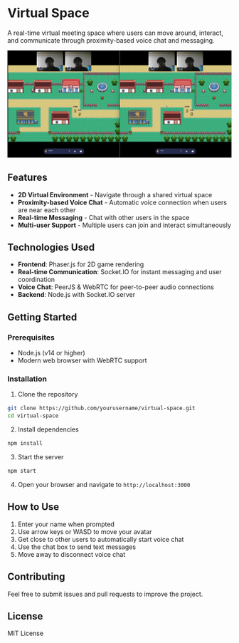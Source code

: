 # Virtual Space

A real-time virtual meeting space where users can move around, interact, and communicate through proximity-based voice chat and messaging.

![Virtual Space Demo](./image.png)

## Features

- **2D Virtual Environment** - Navigate through a shared virtual space
- **Proximity-based Voice Chat** - Automatic voice connection when users are near each other
- **Real-time Messaging** - Chat with other users in the space
- **Multi-user Support** - Multiple users can join and interact simultaneously

## Technologies Used

- **Frontend**: Phaser.js for 2D game rendering
- **Real-time Communication**: Socket.IO for instant messaging and user coordination
- **Voice Chat**: PeerJS & WebRTC for peer-to-peer audio connections
- **Backend**: Node.js with Socket.IO server

## Getting Started

### Prerequisites
- Node.js (v14 or higher)
- Modern web browser with WebRTC support

### Installation

1. Clone the repository
```bash
git clone https://github.com/yourusername/virtual-space.git
cd virtual-space
```

2. Install dependencies
```bash
npm install
```

3. Start the server
```bash
npm start
```

4. Open your browser and navigate to `http://localhost:3000`

## How to Use

1. Enter your name when prompted
2. Use arrow keys or WASD to move your avatar
3. Get close to other users to automatically start voice chat
4. Use the chat box to send text messages
5. Move away to disconnect voice chat

## Contributing

Feel free to submit issues and pull requests to improve the project.

## License

MIT License

